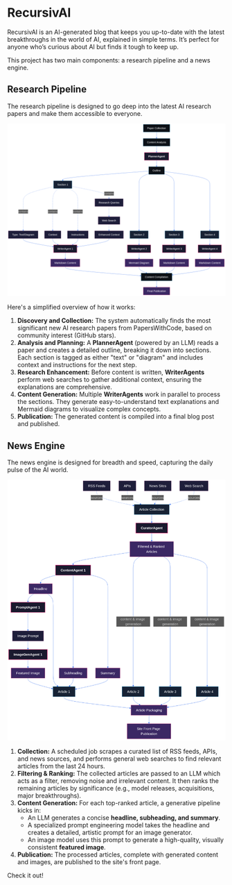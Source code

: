 # RecursivAI

RecursivAI is an AI-generated blog that keeps you up-to-date with the latest breakthroughs in the world of AI, explained in simple terms. It’s perfect for anyone who’s curious about AI but finds it tough to keep up.

This project has two main components: a research pipeline and a news engine.

## Research Pipeline

The research pipeline is designed to go deep into the latest AI research papers and make them accessible to everyone.

![Research Pipeline](research_engine.png)

Here's a simplified overview of how it works:

1.  **Discovery and Collection:** The system automatically finds the most significant new AI research papers from PapersWithCode, based on community interest (GitHub stars).
2.  **Analysis and Planning:** A **PlannerAgent** (powered by an LLM) reads a paper and creates a detailed outline, breaking it down into sections. Each section is tagged as either "text" or "diagram" and includes context and instructions for the next step.
3.  **Research Enhancement:** Before content is written, **WriterAgents** perform web searches to gather additional context, ensuring the explanations are comprehensive.
4.  **Content Generation:** Multiple **WriterAgents** work in parallel to process the sections. They generate easy-to-understand text explanations and Mermaid diagrams to visualize complex concepts.
5.  **Publication:** The generated content is compiled into a final blog post and published.

## News Engine

The news engine is designed for breadth and speed, capturing the daily pulse of the AI world.

![News Engine](news_engine.png)

1.  **Collection:** A scheduled job scrapes a curated list of RSS feeds, APIs, and news sources, and performs general web searches to find relevant articles from the last 24 hours.
2.  **Filtering & Ranking:** The collected articles are passed to an LLM which acts as a filter, removing noise and irrelevant content. It then ranks the remaining articles by significance (e.g., model releases, acquisitions, major breakthroughs).
3.  **Content Generation:** For each top-ranked article, a generative pipeline kicks in:
    *   An LLM generates a concise **headline, subheading, and summary**.
    *   A specialized prompt engineering model takes the headline and creates a detailed, artistic prompt for an image generator.
    *   An image model uses this prompt to generate a high-quality, visually consistent **featured image**.
4.  **Publication:** The processed articles, complete with generated content and images, are published to the site's front page.

Check it out!
